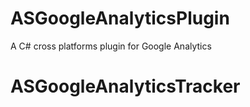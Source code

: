 # ASGoogleAnalyticsPlugin
A C# cross platforms plugin for Google Analytics
# ASGoogleAnalyticsTracker

